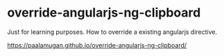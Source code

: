 # override-angularjs-ng-clipboard

Just for learning purposes. How to override a existing angularjs directive.

https://paalamugan.github.io/override-angularjs-ng-clipboard/
